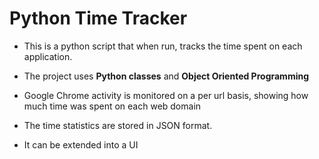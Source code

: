# Python Time Tracker

* This is a python script that when run, tracks the time spent on each application. <br/>
* The project uses **Python classes** and **Object Oriented Programming** <br/>

* Google Chrome activity is monitored on a per url basis, showing how much time was spent on each web domain
* The time statistics are stored in JSON format.
* It can be extended into a UI
